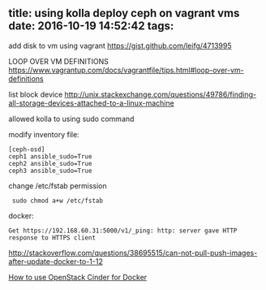 title: using kolla deploy ceph on vagrant vms
date: 2016-10-19 14:52:42
tags:
---


add disk to vm using vagrant
https://gist.github.com/leifg/4713995

LOOP OVER VM DEFINITIONS
https://www.vagrantup.com/docs/vagrantfile/tips.html#loop-over-vm-definitions


list block device
http://unix.stackexchange.com/questions/49786/finding-all-storage-devices-attached-to-a-linux-machine



allowed kolla to using sudo command

modify inventory file:
```
[ceph-osd]
ceph1 ansible_sudo=True
ceph2 ansible_sudo=True
ceph3 ansible_sudo=True
```

change /etc/fstab permission
```
 sudo chmod a+w /etc/fstab
```


docker:
```
Get https://192.168.60.31:5000/v1/_ping: http: server gave HTTP response to HTTPS client
```

http://stackoverflow.com/questions/38695515/can-not-pull-push-images-after-update-docker-to-1-12


[How to use OpenStack Cinder for Docker](http://superuser.openstack.org/articles/how-to-use-openstack-cinder-for-docker/)
